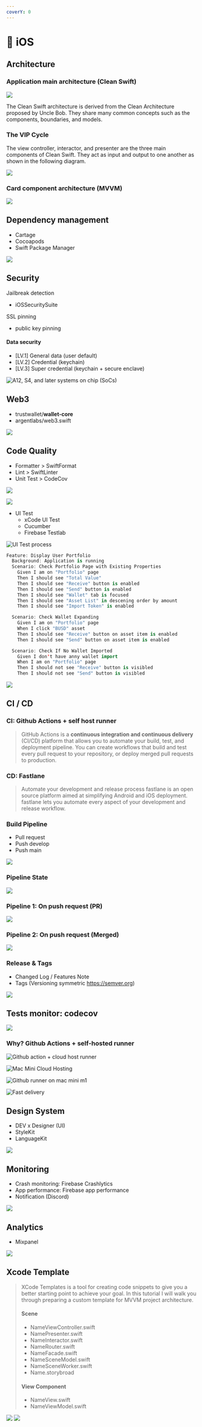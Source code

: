 ```yaml
---
coverY: 0
---
```


# 🍄 iOS

## Architecture

### Application main architecture (Clean Swift)

![](../iOS/assets/clean-full-picture-2.png)

The Clean Swift architecture is derived from the Clean Architecture proposed by Uncle Bob. They share many common concepts such as the components, boundaries, and models.

### The VIP Cycle

The view controller, interactor, and presenter are the three main components of Clean Swift. They act as input and output to one another as shown in the following diagram.

![](../iOS/assets/vip-2.png)

### Card component architecture (MVVM)

![](../iOS/assets/mvvm.png)

## Dependency management

* Cartage
* Cocoapods
* Swift Package Manager

![](../iOS/assets/dependency.png)

## Security

Jailbreak detection

* iOSSecuritySuite

SSL pinning

* public key pinning

#### **Data security**

* \[LV.1] General data (user default)
* \[LV.2] Credential (keychain)
* \[LV.3] Super credential (keychain + secure enclave)

![A12, S4, and later systems on chip (SoCs)](../iOS/assets/enclave.png)



## Web3

* trustwallet/**wallet-core**
* argentlabs/web3.swift

![](<../.gitbook/assets/Screen Shot 2565-07-08 at 15.24.57.png>)

## Code Quality

* Formatter > SwiftFormat
* Lint > SwiftLinter
* Unit Test > CodeCov

![](<../.gitbook/assets/Screen Shot 2565-07-08 at 14.21.22 (1).png>)

![](<../.gitbook/assets/Screen Shot 2565-07-08 at 14.21.55.png>)

* UI Test&#x20;
  * xCode UI Test&#x20;
  * Cucumber
  * Firebase Testlab

![UI Test process](<../.gitbook/assets/Screen Shot 2565-07-08 at 15.26.17.png>)

```swift
Feature: Display User Portfolio
  Background: Application is running
  Scenario: Check Portfolio Page with Existing Properties
    Given I am on "Portfolio" page
    Then I should see "Total Value"
    Then I should see "Receive" button is enabled
    Then I should see "Send" button is enabled
    Then I should see "Wallet" tab is focused
    Then I should see "Asset List" in descening order by amount
    Then I should see "Import Token" is enabled

  Scenario: Check Wallet Expanding
    Given I am on "Portfolio" page
    When I click "BUSD" asset
    Then I should see "Receive" button on asset item is enabled
    Then I should see "Send" button on asset item is enabled

  Scenario: Check If No Wallet Imported
    Given I don't have anny wallet import
    When I am on "Portfolio" page
    Then I should not see "Receive" button is visibled
    Then I should not see "Send" button is visibled

```

![](<../.gitbook/assets/Screen Shot 2565-07-08 at 14.25.57.png>)

## CI / CD

### CI: Github Actions + self host runner

> GitHub Actions is a **continuous integration and continuous delivery** (CI/CD) platform that allows you to automate your build, test, and deployment pipeline. You can create workflows that build and test every pull request to your repository, or deploy merged pull requests to production.

### **CD:** Fastlane&#x20;

> Automate your development and release process fastlane is an open source platform aimed at simplifying Android and iOS deployment. fastlane lets you automate every aspect of your development and release workflow.

### Build Pipeline

* Pull request
* Push develop
* Push main

![](../iOS/assets/pipeline-categories.png)

### Pipeline State

![](../iOS/assets/pipeline-state.png)

### Pipeline 1: On push request (PR)

![](../iOS/assets/pipeline-pr.png)

### Pipeline 2: On push request (Merged)

![](../iOS/assets/pipeline-push.png)

### Release & Tags

* Changed Log / Features Note
* Tags (Versioning symmetric https://semver.org)

![](../iOS/assets/release-tag.png)



## Tests monitor: codecov

![](../iOS/assets/codecov.png)

### Why? Github Actions + self-hosted runner

![Github action + cloud host runner](<../.gitbook/assets/Screen Shot 2565-07-10 at 20.51.46.png>)

![Mac Mini Cloud Hosting](<../.gitbook/assets/Screen Shot 2565-07-10 at 20.51.51.png>)

![Github runner on mac mini m1](<../.gitbook/assets/Screen Shot 2565-07-10 at 20.52.01 (1).png>)

![Fast delivery](<../.gitbook/assets/Screen Shot 2565-07-10 at 20.52.06.png>)

## Design System

* DEV x Designer (UI)
* StyleKit
* LanguageKit

![](<../.gitbook/assets/Screen Shot 2565-07-08 at 13.56.01.png>)

## Monitoring

* Crash monitoring: Firebase Crashlytics
* App performance: Firebase app performance
* Notification (Discord)

![](<../.gitbook/assets/Screen Shot 2565-07-08 at 13.54.34.png>)

## Analytics

* Mixpanel

![](../iOS/assets/mixpanel.png)



## Xcode Template

> XCode Templates is a tool for creating code snippets to give you a better starting point to achieve your goal. In this tutorial I will walk you through preparing a custom template for MVVM project architecture.
>
> #### Scene
>
> * NameViewController.swift
> * NamePresenter.swift
> * NameInteractor.swift
> * NameRouter.swift
> * NameFacade.swift
> * NameSceneModel.swift
> * NameSceneWorker.swift
> * Name.storybroad
>
> #### View Component
>
> * NameView.swift
> * NameViewModel.swift
>
>

![](../iOS/assets/xcode-2.png) ![](../iOS/assets/xcode-1.png)



